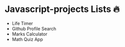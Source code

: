 # Javascript-projects Lists 🔥

-   Life Timer
-   Github Profile Search
-   Marks Calculator
-   Math Quiz App
